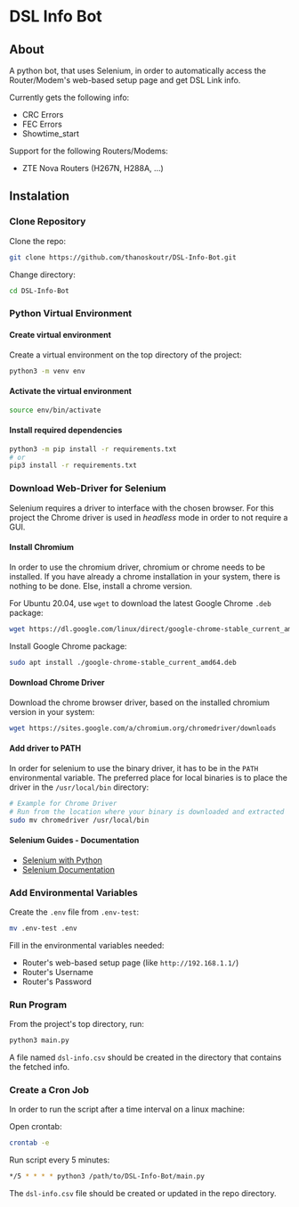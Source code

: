 # DSL Info Bot

## About
A python bot, that uses Selenium, in order to automatically access the Router/Modem's web-based setup page and get DSL Link info.
 
Currently gets the following info:
- CRC Errors
- FEC Errors
- Showtime_start

Support for the following Routers/Modems:
- ZTE Nova Routers (H267N, H288A, ...)

## Instalation

### Clone Repository
Clone the repo:
```bash
git clone https://github.com/thanoskoutr/DSL-Info-Bot.git
```

Change directory:
```bash
cd DSL-Info-Bot
```

### Python Virtual Environment

#### Create virtual environment
Create a virtual environment on the top directory of the project:
```bash
python3 -m venv env
```

#### Activate the virtual environment
```bash
source env/bin/activate
```

#### Install required dependencies
```bash
python3 -m pip install -r requirements.txt
# or
pip3 install -r requirements.txt
```

### Download Web-Driver for Selenium
Selenium requires a driver to interface with the chosen browser. For this project the Chrome driver is used in *headless* mode in order to not require a GUI.

#### Install Chromium
In order to use the chromium driver, chromium or chrome needs to be installed. If you have already a chrome installation in your system, there is nothing to be done. Else, install a chrome version.

For Ubuntu 20.04, use `wget` to download the latest Google Chrome `.deb` package:
```bash
wget https://dl.google.com/linux/direct/google-chrome-stable_current_amd64.deb
```

Install Google Chrome package:
```bash
sudo apt install ./google-chrome-stable_current_amd64.deb
```

#### Download Chrome Driver
Download the chrome browser driver, based on the installed chromium version in your system:
```bash
wget https://sites.google.com/a/chromium.org/chromedriver/downloads
```

#### Add driver to PATH
In order for selenium to use the binary driver, it has to be in the `PATH` environmental variable. The preferred place for local binaries is to place the driver in the `/usr/local/bin` directory:
```bash
# Example for Chrome Driver
# Run from the location where your binary is downloaded and extracted
sudo mv chromedriver /usr/local/bin
```

#### Selenium Guides - Documentation
- [Selenium with Python](https://selenium-python.readthedocs.io/index.html)
- [Selenium Documentation](https://www.selenium.dev/documentation/en/)


### Add Environmental Variables
Create the `.env` file from `.env-test`:
```bash
mv .env-test .env
```

Fill in the environmental variables needed:
- Router's web-based setup page (like `http://192.168.1.1/`)
- Router's Username
- Router's Password


### Run Program
From the project's top directory, run:
```bash
python3 main.py
```
A file named `dsl-info.csv` should be created in the directory that contains the fetched info.

### Create a Cron Job
In order to run the script after a time interval on a linux machine:

Open crontab:
```bash
crontab -e
```

Run script every 5 minutes:
```bash
*/5 * * * * python3 /path/to/DSL-Info-Bot/main.py
```

The `dsl-info.csv` file should be created or updated in the repo directory.
